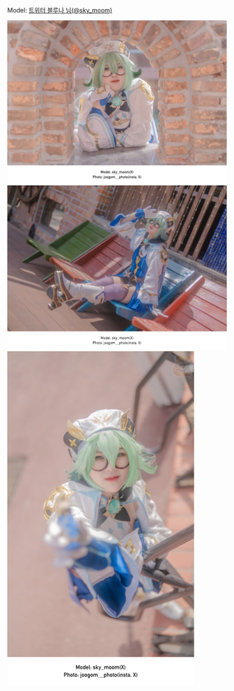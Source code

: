 ﻿---
dddd: 2024.03.30 루덴시아
nickname: 블루나
sns_type: x
sns_id: sky_moom
---

Model: <a href="https://x.com/sky_moom" target="_blank">트위터 블루나 님(@sky_moom)</a>

![2024042820093404901.jpg](/assets/img/2024/03-30/블루나/KakaoTalk2024042820093404901.jpg)
![20240428200934049.jpg](/assets/img/2024/03-30/블루나/KakaoTalk20240428200934049.jpg)
![2024042820093404902.jpg](/assets/img/2024/03-30/블루나/KakaoTalk2024042820093404902.jpg)